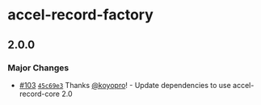 # accel-record-factory

## 2.0.0

### Major Changes

- [#103](https://github.com/koyopro/accella/pull/103) [`45c69e3`](https://github.com/koyopro/accella/commit/45c69e3df5e040b5eb574b6c6509320e0641f5b5) Thanks [@koyopro](https://github.com/koyopro)! - Update dependencies to use accel-record-core 2.0
